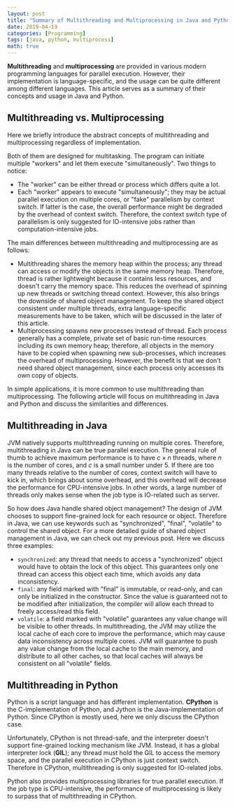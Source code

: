 ```yaml
---
layout: post
title: "Summary of Multithreading and Multiprocessing in Java and Python"
date: 2019-04-19
categories: [Programming]
tags: [java, python, multiprocess]
math: true
---
```


**Multithreading** and **multiprocessing** are provided in various modern programming languages for parallel execution. However, their implementation is language-specific, and the usage can be quite different among different languages. This article serves as a summary of their concepts and usage in Java and Python.

## Multithreading vs. Multiprocessing

Here we briefly introduce the abstract concepts of multithreading and multiprocessing regardless of implementation.

Both of them are designed for multitasking. The program can initiate multiple "workers" and let them execute "simultaneously". Two things to notice:
* The "worker" can be either thread or process which differs quite a lot.
* Each "worker" appears to execute "simultaneously"; they may be actual parallel execution on multiple cores, or "fake" parallelism by context switch. If latter is the case, the overall performance might be degraded by the overhead of context switch. Therefore, the context switch type of parallelism is only suggested for IO-intensive jobs rather than computation-intensive jobs.

The main differences between multithreading and multiprocessing are as follows:
* Multithreading shares the memory heap within the process; any thread can access or modify the objects in the same memory heap. Therefore, thread is rather lightweight because it contains less resources, and doesn't carry the memory space. This reduces the overhead of spinning up new threads or switching thread context. However, this also brings the downside of shared object management. To keep the shared object consistent under multiple threads, extra language-specific measurements have to be taken, which will be discussed in the later of this article.
* Multiprocessing spawns new processes instead of thread. Each process generally has a complete, private set of basic run-time resources including its own memory heap; therefore, all objects in the memory have to be copied when spawning new sub-processes, which increases the overhead of multiprocessing. However, the benefit is that we don't need shared object management, since each process only accesses its own copy of objects.

In simple applications, it is more common to use multithreading than multiprocessing. The following article will focus on multithreading in Java and Python and discuss the similarities and differences.

## Multithreading in Java

JVM natively supports multithreading running on multiple cores. Therefore, multithreading in Java can be true parallel execution. The general rule of thumb to achieve maximum performance is to have $c \times n$ threads, where $n$ is the number of cores, and $c$ is a small number under $5$. If there are too many threads relative to the number of cores, context switch will have to kick in, which brings about some overhead, and this overhead will decrease the performance for CPU-intensive jobs. In other words, a large number of threads only makes sense when the job type is IO-related such as server.

So how does Java handle shared object management? The design of JVM chooses to support fine-grained lock for each resource or object. Therefore in Java, we can use keywords such as "synchronized", "final", "volatile" to control the shared object. For a more detailed guide of shared object management in Java, we can check out my previous post. Here we discuss three examples:
* `synchronized`: any thread that needs to access a "synchronized" object would have to obtain the lock of this object. This guarantees only one thread can access this object each time, which avoids any data inconsistency.
* `final`: any field marked with "final" is immutable, or read-only, and can only be initialized in the constructor. Since the value is guaranteed not to be modified after initialization, the compiler will allow each thread to freely access/read this field.
* `volatile`: a field marked with "volatile" guarantees any value change will be visible to other threads. In multithreading, the JVM may utilize the local cache of each core to improve the performance, which may cause data inconsistency across multiple cores. JVM will guarantee to push any value change from the local cache to the main memory, and distribute to all other caches, so that local caches will always be consistent on all "volatile" fields.

## Multithreading in Python

Python is a script language and has different implementation. **CPython** is the C-implementation of Python, and Jython is the Java-implementation of Python. Since CPython is mostly used, here we only discuss the CPython case.

Unfortunately, CPython is not thread-safe, and the interpreter doesn't support fine-grained locking mechanism like JVM. Instead, it has a global interpreter lock (**GIL**); any thread must hold the GIL to access the memory space, and the parallel execution in CPython is just context switch. Therefore in CPython, multithreading is only suggested for IO-related jobs.

Python also provides multiprocessing libraries for true parallel execution. If the job type is CPU-intensive, the performance of multiprocessing is likely to surpass that of multithreading in CPython.
